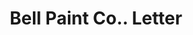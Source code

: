 ---
doi: 10.7916/D8766SFW
date_other: '1907'
date_other_textual: '1907'
form: correspondence
genre:
- Letters (correspondence)
name:
- Bell Paint Co.
object_in_context_url: https://biggert.cul.columbia.edu/items/view/ave_biggert_01277
subject_hierarchical_geographic:
- Cleveland, Ohio, United States
subject_name:
- Bell Paint Co.
title: Bell Paint Co.. Letter
sort_title: Bell Paint Co.. Letter
call_number: ave_biggert_01277
coordinates:
- 41.48222222222223,-81.66972222222223
pid: ave_biggert_01277
identifiers: ave_biggert_01277
thumbnail: https://derivativo-1.library.columbia.edu/iiif/2/ldpd:343255/full/!256,256/0/native.jpg
permalink: /biggert/ave_biggert_01277/
layout: iiif-image-page
---